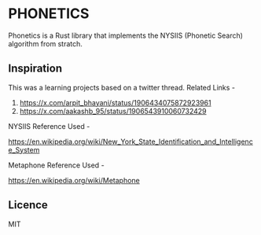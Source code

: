 # PHONETICS

Phonetics is a Rust library that implements the NYSIIS (Phonetic Search) algorithm from stratch.

## Inspiration

This was a learning projects based on a twitter thread. Related Links -

1. https://x.com/arpit_bhayani/status/1906434075872923961
2. https://x.com/aakashb_95/status/1906543910060732429

NYSIIS Reference Used -

https://en.wikipedia.org/wiki/New_York_State_Identification_and_Intelligence_System


Metaphone Reference Used - 

https://en.wikipedia.org/wiki/Metaphone


## Licence
MIT

